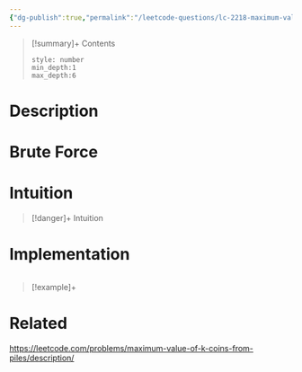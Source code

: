 ```yaml
---
{"dg-publish":true,"permalink":"/leetcode-questions/lc-2218-maximum-value-of-k-coins-from-piles/","title":"LC 2218. Maximum Value of K Coins From Piles","tags":["lc-hard"]}
---
```



>[!summary]+ Contents
>```toc
>style: number
>min_depth:1
>max_depth:6
>```

# Description

# Brute Force
# Intuition

>[!danger]+ Intuition

# Implementation
```python

```

>[!example]+ 


# Related
https://leetcode.com/problems/maximum-value-of-k-coins-from-piles/description/
